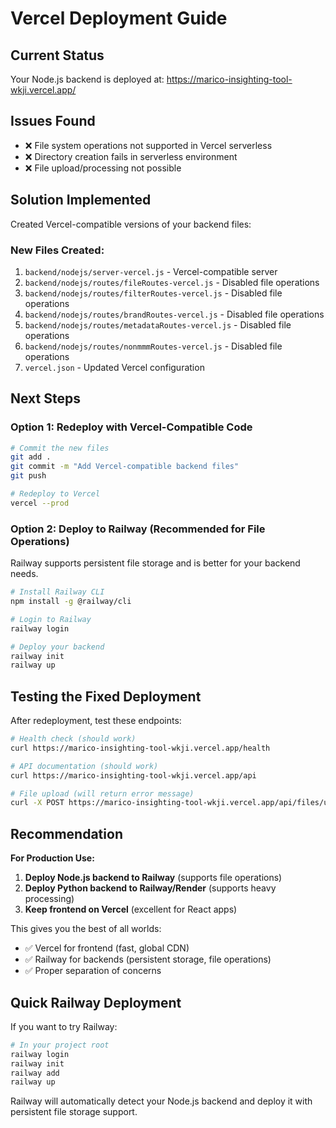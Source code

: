 # Vercel Deployment Guide

## Current Status
Your Node.js backend is deployed at: https://marico-insighting-tool-wkji.vercel.app/

## Issues Found
- ❌ File system operations not supported in Vercel serverless
- ❌ Directory creation fails in serverless environment
- ❌ File upload/processing not possible

## Solution Implemented
Created Vercel-compatible versions of your backend files:

### New Files Created:
1. `backend/nodejs/server-vercel.js` - Vercel-compatible server
2. `backend/nodejs/routes/fileRoutes-vercel.js` - Disabled file operations
3. `backend/nodejs/routes/filterRoutes-vercel.js` - Disabled file operations
4. `backend/nodejs/routes/brandRoutes-vercel.js` - Disabled file operations
5. `backend/nodejs/routes/metadataRoutes-vercel.js` - Disabled file operations
6. `backend/nodejs/routes/nonmmmRoutes-vercel.js` - Disabled file operations
7. `vercel.json` - Updated Vercel configuration

## Next Steps

### Option 1: Redeploy with Vercel-Compatible Code
```bash
# Commit the new files
git add .
git commit -m "Add Vercel-compatible backend files"
git push

# Redeploy to Vercel
vercel --prod
```

### Option 2: Deploy to Railway (Recommended for File Operations)
Railway supports persistent file storage and is better for your backend needs.

```bash
# Install Railway CLI
npm install -g @railway/cli

# Login to Railway
railway login

# Deploy your backend
railway init
railway up
```

## Testing the Fixed Deployment

After redeployment, test these endpoints:

```bash
# Health check (should work)
curl https://marico-insighting-tool-wkji.vercel.app/health

# API documentation (should work)
curl https://marico-insighting-tool-wkji.vercel.app/api

# File upload (will return error message)
curl -X POST https://marico-insighting-tool-wkji.vercel.app/api/files/upload
```

## Recommendation

**For Production Use:**
1. **Deploy Node.js backend to Railway** (supports file operations)
2. **Deploy Python backend to Railway/Render** (supports heavy processing)
3. **Keep frontend on Vercel** (excellent for React apps)

This gives you the best of all worlds:
- ✅ Vercel for frontend (fast, global CDN)
- ✅ Railway for backends (persistent storage, file operations)
- ✅ Proper separation of concerns

## Quick Railway Deployment

If you want to try Railway:

```bash
# In your project root
railway login
railway init
railway add
railway up
```

Railway will automatically detect your Node.js backend and deploy it with persistent file storage support.
